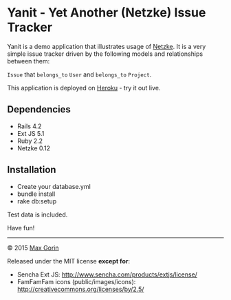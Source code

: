 # Yanit - Yet Another (Netzke) Issue Tracker

Yanit is a demo application that illustrates usage of [Netzke](http://netzke.org). It is a very simple issue tracker driven by the following models and relationships between them:

`Issue` that `belongs_to` `User` and `belongs_to` `Project`.

This application is deployed on [Heroku](http://yanit.netzke.org) - try it out live.

## Dependencies

* Rails 4.2
* Ext JS 5.1
* Ruby 2.2
* Netzke 0.12

## Installation

* Create your database.yml
* bundle install
* rake db:setup

Test data is included.

Have fun!

---

© 2015 [Max Gorin](http://twitter.com/mxgrn)

Released under the MIT license **except for**:

* Sencha Ext JS: http://www.sencha.com/products/extjs/license/
* FamFamFam icons (public/images/icons): http://creativecommons.org/licenses/by/2.5/
